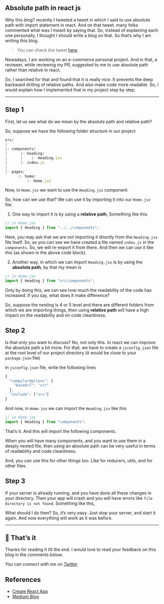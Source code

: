 ## Absolute path in react js

Why this blog? recently I tweeted a tweet in which I said to use absolute path with import statement in react. And on that tweet, many folks commented what was I meant by saying that. So, instead of explaining each one personally, I thought I should write a blog on that. So that’s why I am writing this blog.

> You can check the tweet [here](https://twitter.com/hsnice16/status/1505435737654669312?s=20&t=5_IgeaxdZzeAnoDxbamEkg).
> 

Nowadays, I am working on an e-commerce personal project. And in that, a reviewer, while reviewing my PR, suggested to me to use absolute path rather than relative in react.

So, I searched for that and found that it is really nice. It prevents the deep backward drilling of relative paths. And also make code more readable. So, I would explain how I implemented that in my project step by step.

---

## Step 1

First, let us see what do we mean by the absolute path and relative path?

So, suppose we have the following folder structure in our project

```jsx
src/
|
|- components/
|      |- heading/ 
|      |    |- Heading.jsx
|      |- index.js
|
|- pages/
      |- home/
          |- Home.jsx      
```

Now, in `Home.jsx` we want to use the `Heading.jsx` component.

So, how can we use that? We can use it by importing it into our `Home.jsx` file. 

1. One way to import it is by using a **relative path**, Something like this

```jsx
// in Home.jsx
import { Heading } from "../../components";
```

Here, you may ask that we are not importing it directly from the `Heading.jsx` file itself. So, as you can see we have created a file named `index.js` in the `components`. 
So, we will re-export it from there. And then we can use it like this (as shown in the above code block).

2. Another way, in which we can import `Heading.jsx` is by using the **absolute path**, by that my mean is

```jsx
// in Home.jsx
import { Heading } from "src/components";
```

Only by doing this, we can see how much the readability of the code has increased. If you say, what does it make difference?

So, suppose the nesting is 4 or 5 level and there are different folders from which we are importing things, then using **relative path** will have a high impact on the readability and on code cleanliness. 

## Step 2

Is that only you want to discuss? No, not only this.
In react we can improve the absolute path a bit more. For that, we have to create a `jsconfig.json` file at the root level of our project directory (it would be close to your `package.json` file)

In `jsconfig.json` file, write the following lines 

```jsx
{
  "compilerOptions": {
    "baseUrl": "src"
  },
  "include": ["src"]
}
```

And now, in `Home.jsx` we can import the `Heading.jsx` like this

```jsx
// in Home.jsx
import { Heading } from "components";
```

That’s it. And this will import the following components.

When you will have many components, and you want to use them in a deeply nested file, then using an absolute path can be very useful in terms of readability and code cleanliness.

And, you can use this for other things too. Like for reducers, utils, and for other files.

## Step 3

If your server is already running, and you have done all these changes in your directory. Then your app will crash and you will have errors like `file directory is not found`. Something like this,

What should I do then?
So, it’s very easy. Just stop your server, and start it again. And now everything will work as it was before.

---

## 🏁 That’s it

Thanks for reading it till the end. I would love to read your feedback on this blog in the comments below.

*You can connect with me on [Twitter](https://twitter.com/hsnice16)*

## References

- [Create React App](https://create-react-app.dev/docs/importing-a-component#absolute-imports)
- [Medium Blog](https://saurabhshah23.medium.com/react-app-with-absolute-paths-using-jsconfig-json-2b07b1cb24d4)